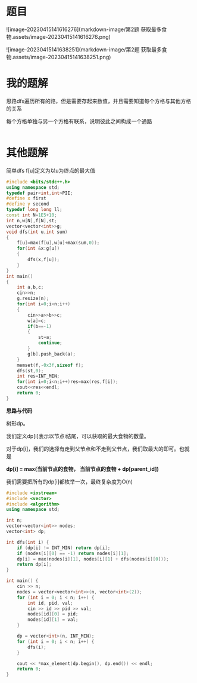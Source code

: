 # 题目

![image-20230415141616276](markdown-image/第2题 获取最多食物.assets/image-20230415141616276.png)

![image-20230415141638251](markdown-image/第2题 获取最多食物.assets/image-20230415141638251.png)

# 我的题解

思路dfs遍历所有的路，但是需要存起来数值，并且需要知道每个方格与其他方格的关系

每个方格单独与另一个方格有联系，说明彼此之间构成一个通路

```cpp

```



# 其他题解

简单dfs f[u]定义为以u为终点的最大值

```cpp
#include <bits/stdc++.h>
using namespace std;
typedef pair<int,int>PII;
#define x first
#define y second
typedef long long ll;
const int N=1E5+10;
int n,w[N],f[N],st;
vector<vector<int>>g;
void dfs(int u,int sum)
{
    f[u]=max(f[u],w[u]+max(sum,0));
    for(int &x:g[u])
    {
        dfs(x,f[u]);
    }
}
int main()
{
    int a,b,c;
    cin>>n;
    g.resize(n);
    for(int i=0;i<n;i++)
    {
        cin>>a>>b>>c;
        w[a]=c;
        if(b==-1)
        {
            st=a;
            continue;
        }
        g[b].push_back(a);
    }
    memset(f,-0x3f,sizeof f);
    dfs(st,0);
    int res=INT_MIN;
    for(int i=0;i<n;i++)res=max(res,f[i]);
    cout<<res<<endl;
    return 0;
}

```





**思路与代码**

树形dp。

我们定义dp[i]表示以节点i结尾，可以获取的最大食物的数量。

对于dp[i]，我们的选择有走到父节点和不走到父节点，我们取最大的即可。也就是

**dp[i] = max(当前节点的食物，  当前节点的食物 +  dp[parent_id])**

我们需要把所有的dp[i]都枚举一次，最终复杂度为O(n)



```C++
#include <iostream>
#include <vector>
#include <algorithm>
using namespace std;

int n;
vector<vector<int>> nodes;
vector<int> dp;

int dfs(int i) {
    if (dp[i] != INT_MIN) return dp[i];
    if (nodes[i][0] == -1) return nodes[i][1];
    dp[i] = max(nodes[i][1], nodes[i][1] + dfs(nodes[i][0]));
    return dp[i];
}

int main() {
    cin >> n;
    nodes = vector<vector<int>>(n, vector<int>(2));
    for (int i = 0; i < n; i++) {
        int id, pid, val;
        cin >> id >> pid >> val;
        nodes[id][0] = pid;
        nodes[id][1] = val;
    }

    dp = vector<int>(n, INT_MIN);
    for (int i = 0; i < n; i++) {
        dfs(i);
    }

    cout << *max_element(dp.begin(), dp.end()) << endl;
    return 0;
}
```









